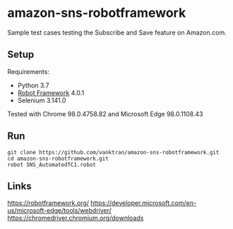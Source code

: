 # amazon-sns-robotframework

Sample test cases testing the Subscribe and Save feature on Amazon.com.

## Setup

Requirements:

* Python 3.7
* [Robot Framework](https://robotframework.org/) 4.0.1
* Selenium 3.141.0

Tested with Chrome 98.0.4758.82 and Microsoft Edge 98.0.1108.43

## Run

```
git clone https://github.com/vanktran/amazon-sns-robotframework.git
cd amazon-sns-robotframework.git
robot SNS_AutomatedTC1.robot
```

## Links
https://robotframework.org/
https://developer.microsoft.com/en-us/microsoft-edge/tools/webdriver/
https://chromedriver.chromium.org/downloads